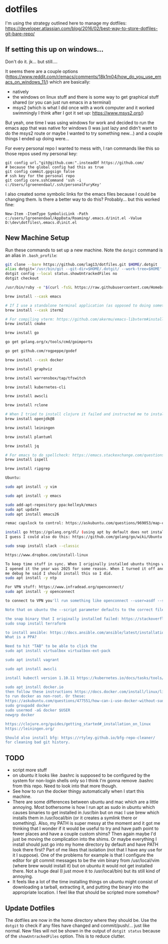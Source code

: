 # dotfiles
I'm using the strategy outlined here to manage my dotfiles:
https://developer.atlassian.com/blog/2016/02/best-way-to-store-dotfiles-git-bare-repo/

## If setting this up on windows...
Don't do it. jk... but still....

It seems there are a couple options (https://www.reddit.com/r/emacs/comments/18k1m04/how_do_you_use_emacs_on_windows_11/) which are basically:
- natively
- the windows on linux stuff and there is some way to get graphical stuff shared (or you can just run emacs in a terminal)
- msys2 (which is what I did once with a work computer and it worked swimmingly I think after I got it set up: https://www.msys2.org/)

But yeah, one time I was using windows for work and decided to run the emacs app that was native for windows (I was just lazy and didn't want to do the msys2 route or maybe I wanted to try something new...) and a couple things I ended up doing were...

For every personal repo I wanted to mess with, I ran commands like this so those repos used my personal key:
```
git config url."git@github.com:".insteadOf https://github.com/
# because the global config had this as true
git config commit.gpgsign false
# ssh key for the personal repo
git config core.sshCommand 'ssh -i c:/Users/lgroenendaal/.ssh/personalFuryKey'
```

I also created some symbolic links for the emacs files because I could be changing them. Is there a better way to do this? Probably... but this worked fine:
```
New-Item -ItemType SymbolicLink -Path c:/users/lgroenendaal/AppData/Roaming/.emacs.d/init.el -Value D:\dev\dotfiles\.emacs.d\init.el
```

## New Machine Setup
Run these commands to set up a new machine. Note the `dotgit` command is an
alias in `.bash_profile`:

```bash
git clone --bare https://github.com/lag13/dotfiles.git $HOME/.dotgit
alias dotgit='/usr/bin/git --git-dir=$HOME/.dotgit/ --work-tree=$HOME'
dotgit config --local status.showUntrackedFiles no
dotgit checkout

/usr/bin/ruby -e "$(curl -fsSL https://raw.githubusercontent.com/Homebrew/install/master/install)"

brew install --cask emacs

# If I use a standalone terminal application (as opposed to doing something like running a terminal emulator via emacs) I prefer using iterm2 on mac instead of the native terminal app because I had one experience surrounding the history feature of bash where what I was observing was NOT lining up with what the bash source code said should be happening (I was expecting that when I ran more than HISTSIZE commands, it would overwrite the ~/.bash_history file INSTEAD OF appending to it: https://unix.stackexchange.com/questions/226214/why-does-history-not-overwrite-but-append-when-histappend-is-set-to-off-in-bash/428208#428208). Turns out, the terminal mac app messes with the shell a bit (https://apple.stackexchange.com/a/219825) and that just made me not trust it because maybe it messes with other things and I'd prefer it if my tools don't mess with the behavior of other tools unless I explicitly say so.
brew install --cask iterm2

# For compiling vterm: https://github.com/akermu/emacs-libvterm#installation
brew install cmake

brew install go

go get golang.org/x/tools/cmd/goimports

go get github.com/rogpeppe/godef

brew install --cask docker

brew install graphviz

brew install warrensbox/tap/tfswitch

brew install kubernetes-cli

brew install awscli

brew install rclone

# When I tried to install clojure it failed and instructed me to install java first
brew install openjdk@8

brew install leiningen

brew install plantuml

brew install jq

# For emacs to do spellcheck: https://emacs.stackexchange.com/questions/19175/where-is-ispell
brew install ispell

brew install ripgrep

Ubuntu:

sudo apt install -y vim

sudo apt install -y emacs

sudo add-apt-repository ppa:kelleyk/emacs
sudo apt update
sudo apt install emacs26

remac capslock to control: https://askubuntu.com/questions/969053/map-caps-lock-to-control-on-ubuntu-17-10?rq=1

install go https://golang.org/dl/ (using apt by default does not install the latest version)
I guess I could also do this: https://github.com/golang/go/wiki/Ubuntu

sudo snap install slack --classic

https://www.dropbox.com/install-linux

To keep time stuff in sync. When I originally installed ubuntu things worked fine, I shut the computer and the next day when
I opened it the year was 2025 for some reason. When I turned it off and on again things were fine but Summit tried to help
me debug he said I should install this so I did.
sudo apt install -y ntp

For VPN stuff: https://www.infradead.org/openconnect/
sudo apt install -y openconnect

to connect to VPN you'll run something like openconnect --user=asdf --servercert sha256:lsklldfsjkldfslkjfalkjasdfljk --script=/usr/share/vpnc-scripts/vpnc-script vpn.server.thingy

Note that on ubuntu the --script parameter defaults to the correct file already but I like the idea of specifying it.

the snap binary that I originally installed failed: https://stackoverflow.com/questions/54406076/terraform-init-fails-git-must-be-available-and-on-the-path so I downloaded the executable from hashicorp, moved it to /usr/bin and that worked
sudo snap install terraform

to install ansible: https://docs.ansible.com/ansible/latest/installation_guide/intro_installation.html#latest-releases-via-apt-ubuntu
What is a PPA?

Need to hit "TAB" to be able to click the 
sudo apt install virtualbox virtualbox-ext-pack

sudo apt install vagrant

sudo apt install awscli

install kubectl version 1.10.11 https://kubernetes.io/docs/tasks/tools/install-kubectl/

sudo apt install docker.io
then follow these instructions https://docs.docker.com/install/linux/linux-postinstall/
to run docker as non-root. Or these:
https://askubuntu.com/questions/477551/how-can-i-use-docker-without-sudo
sudo groupadd docker
sudo usermod -aG docker $USER
newgrp docker

https://clojure.org/guides/getting_started#_installation_on_linux
https://leiningen.org/

Should also install bfg: https://rtyley.github.io/bfg-repo-cleaner/
for cleaning bad git history.
```

## TODO
- script more stuff
- on ubuntu it looks like .bashrc is supposed to be configured by the
  system for non-login shells only so I think I'm gonna remove .bashrc
  from this repo. Need to look into that more though.
- See how to run the docker thingy automatically when I start this
  machine.
- There are some differences between ubuntu and mac which are a little
  annoying. Most bothersome is how I run apt as sudo in ubuntu which
  causes binaries to get installed in /usr/bin but on mac I use brew
  which installs them in /usr/local/bin (or it creates a symlink there
  or something). Also, my PATH is super messy at the moment and it got
  me thinking that I wonder if it would be useful to try and have path
  point to fewer places and have a couple custom shims? Then again
  maybe I'd just be moving the complication into the shims. Or maybe
  everything I install should just go into my home directory by
  default and have PATH look there first? Part of me likes that
  isolation (not that I have any use for it I suppose). One of the
  problems for example is that I configure the editor for git commit
  messages to be the vim binary from /usr/local/vim (where brew would
  install it) but on ubuntu it would not get installed there. Not a
  huge deal (I just move it to /usr/local/bin) but its still kind of
  annoying.
- It feels like a lot of the time installing things on ubuntu might
  consist of downloading a tarball, extracting it, and putting the
  binary into the appropriate location. I feel like that should be
  scripted more somehow?

## Update Dotfiles
The dotfiles are now in the home directory where they should be. Use the
`dotgit` to check if any files have changed and commit/push/... just like
normal. New files will not be shown in the output of `dotgit status` because
of the `showUntrackedFiles` option. This is to reduce clutter.
